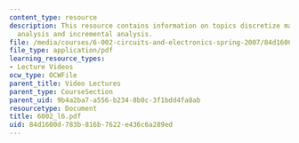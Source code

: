 ```yaml
---
content_type: resource
description: This resource contains information on topics discretize matter, nonlinear
  analysis and incremental analysis.
file: /media/courses/6-002-circuits-and-electronics-spring-2007/84d1600d783b816b7622e436c6a289ed_6002_l6.pdf
file_type: application/pdf
learning_resource_types:
- Lecture Videos
ocw_type: OCWFile
parent_title: Video Lectures
parent_type: CourseSection
parent_uid: 9b4a2ba7-a556-b234-8b0c-3f1bdd4fa8ab
resourcetype: Document
title: 6002_l6.pdf
uid: 84d1600d-783b-816b-7622-e436c6a289ed
---
```

